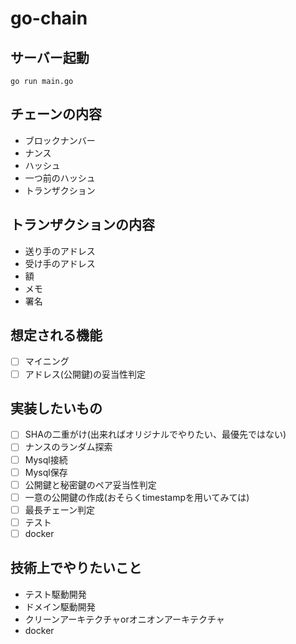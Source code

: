 # go-chain

## サーバー起動

```shell
go run main.go
```

## チェーンの内容
  
- ブロックナンバー  
- ナンス  
- ハッシュ
- 一つ前のハッシュ  
- トランザクション  
  
## トランザクションの内容  
  
- 送り手のアドレス  
- 受け手のアドレス  
- 額 
- メモ
- 署名


## 想定される機能  
  
- [ ] マイニング
- [ ] アドレス(公開鍵)の妥当性判定

## 実装したいもの

- [ ] SHAの二重がけ(出来ればオリジナルでやりたい、最優先ではない)  
- [ ] ナンスのランダム探索  
- [ ] Mysql接続
- [ ] Mysql保存
- [ ] 公開鍵と秘密鍵のペア妥当性判定
- [ ] 一意の公開鍵の作成(おそらくtimestampを用いてみては)
- [ ] 最長チェーン判定
- [ ] テスト
- [ ] docker

## 技術上でやりたいこと

- テスト駆動開発
- ドメイン駆動開発
- クリーンアーキテクチャorオニオンアーキテクチャ
- docker